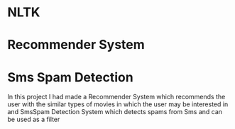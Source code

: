 # NLTK
# Recommender System
# Sms Spam Detection
In this project I had made a Recommender System  which recommends the user with the similar types of movies in which the user may be interested in and SmsSpam Detection System which detects spams from Sms and can be used as a filter
